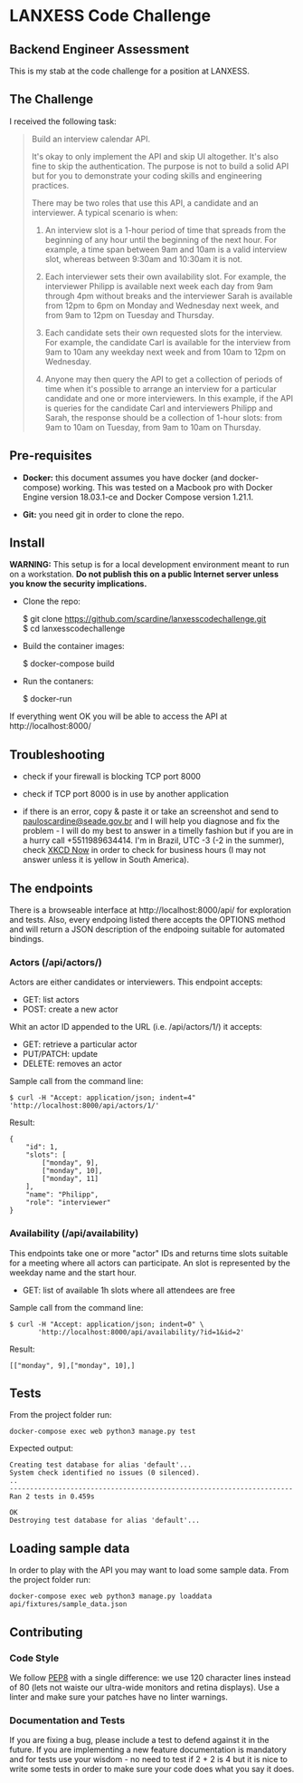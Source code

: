 # LANXESS Code Challenge

## Backend Engineer Assessment

This is my stab at the code challenge for a position at LANXESS.


## The Challenge

I received the following task:

> Build an interview calendar API.
>
> It's okay to only implement the API and skip UI altogether. It's also fine to skip the
authentication. The purpose is not to build a solid API but for you to demonstrate your coding
skills and engineering practices.
>
> There may be two roles that use this API, a candidate and an interviewer. A typical scenario
is when:
>
>  1. An interview slot is a 1-hour period of time that spreads from the beginning of any hour until
the beginning of the next hour. For example, a time span between 9am and 10am is a valid
interview slot, whereas between 9:30am and 10:30am it is not.
>
> 2. Each interviewer sets their own availability slot. For example, the interviewer Philipp is
available next week each day from 9am through 4pm without breaks and the interviewer Sarah
is available from 12pm to 6pm on Monday and Wednesday next week, and from 9am to 12pm
on Tuesday and Thursday.
>
> 3. Each candidate sets their own requested slots for the interview. For example, the candidate
Carl is available for the interview from 9am to 10am any weekday next week and from 10am
to 12pm on Wednesday.
>
> 4. Anyone may then query the API to get a collection of periods of time when it's possible to
arrange an interview for a particular candidate and one or more interviewers. In this example,
if the API is queries for the candidate Carl and interviewers Philipp and Sarah, the response
should be a collection of 1-hour slots: from 9am to 10am on Tuesday, from 9am to 10am on
Thursday.


## Pre-requisites

* **Docker:** this document assumes you have docker (and docker-compose) working. This was tested on a Macbook pro with
Docker Engine version 18.03.1-ce and Docker Compose version 1.21.1.

* **Git:** you need git in order to clone the repo.

## Install

**WARNING:** This setup is for a local development environment meant to run on a workstation. 
**Do not publish this on a public Internet server unless you know the security implications.**

* Clone the repo:

    $ git clone https://github.com/scardine/lanxesscodechallenge.git  
    $ cd lanxesscodechallenge
    
* Build the container images:

    $ docker-compose build
    
* Run the contaners:

    $ docker-run
    
If everything went OK you will be able to access the API at http://localhost:8000/


## Troubleshooting

* check if your firewall is blocking TCP port 8000

* check if TCP port 8000 is in use by another application

* if there is an error, copy & paste it or take an screenshot and send to pauloscardine@seade.gov.br
 and I will help you diagnose and fix the problem - I will do my best to answer in a timelly fashion 
 but if you are in a hurry call +5511989634414. I'm in Brazil, UTC -3 (-2 in the summer), check 
 [XKCD Now](https://xkcd.com/1335/) in order to check for business hours (I may not answer unless
 it is yellow in South America).
 
 
## The endpoints

There is a browseable interface at http://localhost:8000/api/ for exploration and tests. Also, every 
endpoing listed there accepts the OPTIONS method and will return a JSON description of the endpoing 
suitable for automated bindings.


### Actors (/api/actors/)

Actors are either candidates or interviewers. This endpoint accepts:

* GET: list actors
* POST: create a new actor

Whit an actor ID appended to the URL (i.e. /api/actors/1/) it accepts:

* GET: retrieve a particular actor
* PUT/PATCH: update
* DELETE: removes an actor

Sample call from the command line:

    $ curl -H "Accept: application/json; indent=4" 'http://localhost:8000/api/actors/1/'
    
Result:
    
    {
        "id": 1,
        "slots": [
            ["monday", 9],
            ["monday", 10],
            ["monday", 11]
        ],
        "name": "Philipp",
        "role": "interviewer"
    }

### Availability (/api/availability)

This endpoints take one or more "actor" IDs and returns time slots suitable for a meeting where
all actors can participate. An slot is represented by the weekday name and the start hour.

* GET: list of available 1h slots where all attendees are free

Sample call from the command line:

    $ curl -H "Accept: application/json; indent=0" \
           'http://localhost:8000/api/availability/?id=1&id=2'
 
Result:
 
    [["monday", 9],["monday", 10],]


## Tests

From the project folder run:

    docker-compose exec web python3 manage.py test 
    
Expected output:

    Creating test database for alias 'default'...
    System check identified no issues (0 silenced).
    ..
    ----------------------------------------------------------------------
    Ran 2 tests in 0.459s

    OK
    Destroying test database for alias 'default'...
    
    
## Loading sample data

In order to play with the API you may want to load some sample data. From the project folder run:

    docker-compose exec web python3 manage.py loaddata api/fixtures/sample_data.json


## Contributing

### Code Style

We follow [PEP8](https://www.python.org/dev/peps/pep-0008/) with a single difference: we use 120 
character lines instead of 80 (lets not waiste our ultra-wide monitors and retina displays). Use
a linter and make sure your patches have no linter warnings.

### Documentation and Tests

If you are fixing a bug, please include a test to defend against it in the future. If you are
implementing a new feature documentation is mandatory and for tests use your wisdom - no need to
test if 2 + 2 is 4 but it is nice to write some tests in order to make sure your code does what 
you say it does.



